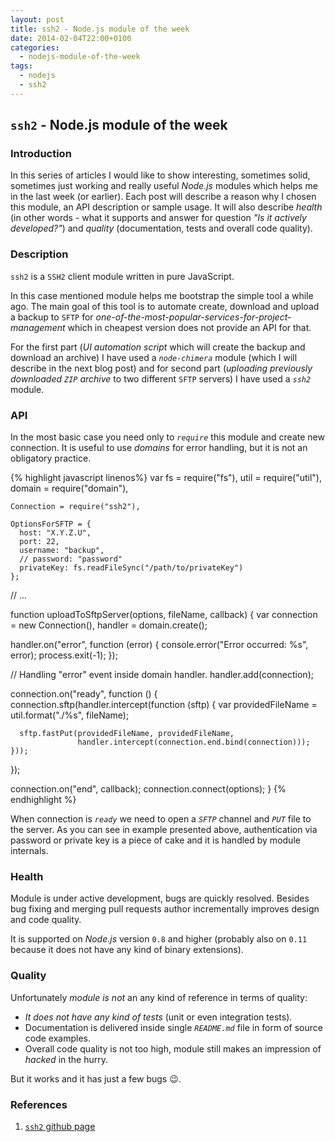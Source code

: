```yaml
---
layout: post
title: ssh2 - Node.js module of the week
date: 2014-02-04T22:00+0100
categories:
  - nodejs-module-of-the-week
tags:
  - nodejs
  - ssh2
---
```


## `ssh2` - Node.js module of the week

### Introduction

In this series of articles I would like to show interesting, sometimes solid, sometimes just working and really useful *Node.js* modules which helps me in the last week (or earlier). Each post will describe a reason why I chosen this module, an API description or sample usage. It will also describe *health* (in other words - what it supports and answer for question *"Is it actively developed?"*) and *quality* (documentation, tests and overall code quality).

### Description

`ssh2` is a `SSH2` client module written in pure JavaScript.

In this case mentioned module helps me bootstrap the simple tool a while ago. The main goal of this tool is to automate create, download and upload a backup to `SFTP` for *one-of-the-most-popular-services-for-project-management* which in cheapest version does not provide an API for that.

For the first part (*UI automation script* which will create the backup and download an archive) I have used a *`node-chimera`* module (which I will describe in the next blog post) and for second part (*uploading previously downloaded `ZIP` archive* to two different `SFTP` servers) I have used a *`ssh2`* module.

### API

In the most basic case you need only to *`require`* this module and create new connection. It is useful to use *domains* for error handling, but it is not an obligatory practice.

{% highlight javascript linenos%}
var fs = require("fs"),
    util = require("util"),
    domain = require("domain"),

    Connection = require("ssh2"),

    OptionsForSFTP = {
      host: "X.Y.Z.U",
      port: 22,
      username: "backup",
      // password: "password"
      privateKey: fs.readFileSync("/path/to/privateKey")
    };

// ...

function uploadToSftpServer(options, fileName, callback) {
  var connection = new Connection(),
      handler = domain.create();

  handler.on("error", function (error) {
    console.error("Error occurred: %s", error);
    process.exit(-1);
  });

  // Handling "error" event inside domain handler.
  handler.add(connection);

  connection.on("ready", function () {
    connection.sftp(handler.intercept(function (sftp) {
      var providedFileName = util.format("./%s", fileName);

      sftp.fastPut(providedFileName, providedFileName,
                   handler.intercept(connection.end.bind(connection)));
    }));
  });

  connection.on("end", callback);
  connection.connect(options);
}
{% endhighlight %}

When connection is *`ready`* we need to open a *`SFTP`* channel and *`PUT`* file to the server. As you can see in example presented above, authentication via password or private key is a piece of cake and it is handled by module internals.

### Health

Module is under active development, bugs are quickly resolved. Besides bug fixing and merging pull requests author incrementally improves design and code quality.

It is supported on *Node.js* version `0.8` and higher (probably also on `0.11` because it does not have any kind of binary extensions).

### Quality

Unfortunately *module is not* an any kind of reference in terms of quality:

- *It does not have any kind of tests* (unit or even integration tests).
- Documentation is delivered inside single *`README.md`* file in form of source code examples.
- Overall code quality is not too high, module still makes an impression of *hacked* in the hurry.

But it works and it has just a few bugs :wink:.

### References

1. [`ssh2` github page](https://github.com/mscdex/ssh2)
